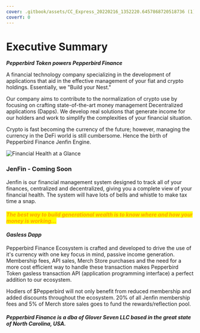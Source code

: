 ```yaml
---
cover: .gitbook/assets/CC_Express_20220216_1352220.6457868720518736 (1).png
coverY: 0
---
```


# Executive Summary

_**Pepperbird Token powers Pepperbird Finance**_

&#x20;A financial technology company specializing in the development of applications that aid in the effective management of your fiat and crypto holdings. Essentially, we "Build your Nest."

Our company aims to contribute to the normalization of crypto use by focusing on crafting state-of-the-art money management Decentralized applications (Dapps). We develop real solutions that generate income for our holders and work to simplify the complexities of your financial situation.

Crypto is fast becoming the currency of the future; however, managing the currency in the DeFi world is still cumbersome. Hence the birth of Pepperbird Finance Jenfin Engine.

![Financial Health at a Glance](<.gitbook/assets/Manage your Finances>)

### JenFin - Coming Soon

Jenfin is our financial management system designed to track all of your finances, centralized and decentralized, giving you a complete view of your financial health. The system will have lots of bells and whistle to make tax time a snap.

#### _<mark style="color:orange;">The best way to build generational wealth is to know where and how your money is working...</mark>_

#### _Gasless Dapp_

Pepperbird Finance Ecosystem is crafted and developed to drive the use of it's currency with one key focus in mind, passive income generation. Membership fees, API sales, Merch Store purchases and the need for a more cost efficient way to handle these transaction makes Pepperbird Token gasless transaction API (application programming interface) a perfect addition to our ecosystem.

Hodlers of $Pepperbird will not only benefit from reduced membership and added discounts throughout the ecosystem. 20% of all Jenfin membership fees and 5% of Merch store sales goes to fund the rewards/reflection pool.

#### _Pepperbird Finance is a dba of Glover Seven LLC based in the great state of North Carolina, USA._
